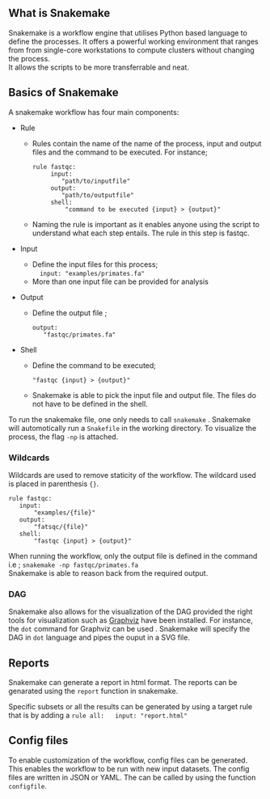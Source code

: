 ## What is Snakemake 
Snakemake is a workflow engine that utilises Python based language to define the processes. It offers a powerful working environment that ranges from  from single-core workstations to compute clusters without changing the process.  
It allows the scripts to be more transferrable and neat.  

## Basics of Snakemake  
A snakemake workflow has four main components:
* Rule  
     * Rules contain the name of the name of the process, input and output files and the command to be executed. For instance;
          ```  
          rule fastqc:
               input:
                  "path/to/inputfile"
               output:
                  "path/to/outputfile"
               shell:
                   "command to be executed {input} > {output}"
          ```  
     * Naming the rule is important as it enables anyone using the script to understand what each step entails. The rule in this step is fastqc.   
  
 * Input  
      * Define the input files for this process;  
            ```  
               input:
                  "examples/primates.fa"
            ```  
     * More than one input file can be provided for analysis  

 * Output 
     * Define the output file ;
         ```  
         output: 
            "fastqc/primates.fa"
          ```  
 * Shell  
     * Define the command to be executed;
       ```  
       "fastqc {input} > {output}"
         ```  
     * Snakemake is able to pick the input file and output file. The files do not have to be defined in the shell.  

To run the snakemake file, one only needs to call ```snakemake``` . Snakemake will automotically run a ```Snakefile``` in the working directory. To visualize the process, the flag ```-np``` is attached.  

### Wildcards  
Wildcards are used to remove staticity of the workflow. The wildcard used is placed in parenthesis ```{}```. 
 ```  
 rule fastqc:
    input:
        "examples/{file}"
    output:
        "fatsqc/{file}"
    shell:
        "fastqc {input} > {output}"
  ```  
When running the workflow, only the output file is defined in the command i.e ; ```snakemake -np fastqc/primates.fa```  
Snakemake is able to reason back from the required output.  

### DAG  
Snakemake also allows for the visualization of the DAG provided the right tools for visualization such as [Graphviz](https://graphviz.org/) have been installed. For instance, the ```dot``` command for Graphviz can be used . Snakemake will specify the DAG in ```dot``` language and pipes the ouput in a SVG file.  

## Reports  
Snakemake can generate a report in html format. The reports can be genarated using the ```report``` function in snakemake.

Specific subsets or all the results can be generated by using a target rule that is by adding a  ``` rule all:  
                                                                                                         input:
                                                                                                             "report.html" ```  

## Config files 
To enable customization of the workflow, config files can be generated. This enables the workflow to be run with new input datasets. The config files are written in JSON or YAML. The can be called by using the function ```configfile```.  



